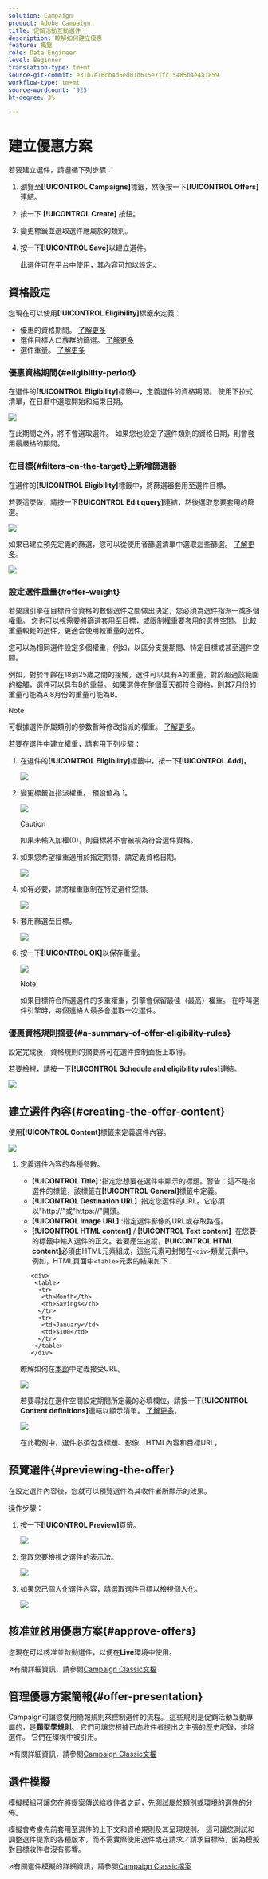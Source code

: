 ```yaml
---
solution: Campaign
product: Adobe Campaign
title: 促銷活動互動選件
description: 瞭解如何建立優惠
feature: 概覽
role: Data Engineer
level: Beginner
translation-type: tm+mt
source-git-commit: e31b7e16cb4d5ed01d615e71fc15485b4e4a1859
workflow-type: tm+mt
source-wordcount: '925'
ht-degree: 3%

---
```


# 建立優惠方案

若要建立選件，請遵循下列步驟：

1. 瀏覽至&#x200B;**[!UICONTROL Campaigns]**&#x200B;標籤，然後按一下&#x200B;**[!UICONTROL Offers]**&#x200B;連結。

1. 按一下 **[!UICONTROL Create]** 按鈕。

1. 變更標籤並選取選件應屬於的類別。

1. 按一下&#x200B;**[!UICONTROL Save]**&#x200B;以建立選件。

   此選件可在平台中使用，其內容可加以設定。

## 資格設定

您現在可以使用&#x200B;**[!UICONTROL Eligibility]**&#x200B;標籤來定義：

* 優惠的資格期間。 [了解更多](#eligibility-period)
* 選件目標人口族群的篩選。 [了解更多](#filters-on-the-target)
* 選件重量。 [了解更多](#offer-weight)

### 優惠資格期間{#eligibility-period}

在選件的&#x200B;**[!UICONTROL Eligibility]**&#x200B;標籤中，定義選件的資格期間。 使用下拉式清單，在日曆中選取開始和結束日期。

![](assets/offer_eligibility_create_002.png)

在此期間之外，將不會選取選件。 如果您也設定了選件類別的資格日期，則會套用最嚴格的期間。

### 在目標{#filters-on-the-target}上新增篩選器

在選件的&#x200B;**[!UICONTROL Eligibility]**&#x200B;標籤中，將篩選器套用至選件目標。

若要這麼做，請按一下&#x200B;**[!UICONTROL Edit query]**&#x200B;連結，然後選取您要套用的篩選。

![](assets/offer_eligibility_create_003.png)

如果已建立預先定義的篩選，您可以從使用者篩選清單中選取這些篩選。 [了解更多](interaction-predefined-filters.md)。

![](assets/offer_eligibility_create_004.png)

### 設定選件重量{#offer-weight}

若要讓引擎在目標符合資格的數個選件之間做出決定，您必須為選件指派一或多個權重。 您也可以視需要將篩選套用至目標，或限制權重要套用的選件空間。 比較重量較輕的選件，更適合使用較重量的選件。

您可以為相同選件設定多個權重，例如，以區分支援期間、特定目標或甚至選件空間。

例如，對於年齡在18到25歲之間的接觸，選件可以具有A的重量，對於超過該範圍的接觸，選件可以具有B的重量。 如果選件在整個夏天都符合資格，則其7月份的重量可能為A,8月份的重量可能為B。

>[!NOTE]
>
>可根據選件所屬類別的參數暫時修改指派的權重。 [了解更多](interaction-offer-catalog.md#creating-offer-categories)。

若要在選件中建立權重，請套用下列步驟：

1. 在選件的&#x200B;**[!UICONTROL Eligibility]**&#x200B;標籤中，按一下&#x200B;**[!UICONTROL Add]**。

   ![](assets/offer_weight_create_001.png)

1. 變更標籤並指派權重。 預設值為 1。

   ![](assets/offer_weight_create_006.png)

   >[!CAUTION]
   >
   >如果未輸入加權(0)，則目標將不會被視為符合選件資格。

1. 如果您希望權重適用於指定期間，請定義資格日期。

   ![](assets/offer_weight_create_002.png)

1. 如有必要，請將權重限制在特定選件空間。

   ![](assets/offer_weight_create_003.png)

1. 套用篩選至目標。

   ![](assets/offer_weight_create_004.png)

1. 按一下&#x200B;**[!UICONTROL OK]**&#x200B;以保存重量。

   ![](assets/offer_weight_create_005.png)

   >[!NOTE]
   >
   >如果目標符合所選選件的多重權重，引擎會保留最佳（最高）權重。 在呼叫選件引擎時，每個連絡人最多會選取一次選件。

### 優惠資格規則摘要{#a-summary-of-offer-eligibility-rules}

設定完成後，資格規則的摘要將可在選件控制面板上取得。

若要檢視，請按一下&#x200B;**[!UICONTROL Schedule and eligibility rules]**&#x200B;連結。

![](assets/offer_eligibility_create_005.png)

## 建立選件內容{#creating-the-offer-content}

使用&#x200B;**[!UICONTROL Content]**&#x200B;標籤來定義選件內容。

![](assets/offer_content_create_001.png)

1. 定義選件內容的各種參數。

   * **[!UICONTROL Title]** :指定您想要在選件中顯示的標題。警告：這不是指選件的標籤，該標籤在&#x200B;**[!UICONTROL General]**&#x200B;標籤中定義。
   * **[!UICONTROL Destination URL]** :指定您選件的URL。它必須以&quot;http://&quot;或&quot;https://&quot;開頭。
   * **[!UICONTROL Image URL]** :指定選件影像的URL或存取路徑。
   * **[!UICONTROL HTML content]** /  **[!UICONTROL Text content]** :在您要的標籤中輸入選件的正文。若要產生追蹤，**[!UICONTROL HTML content]**&#x200B;必須由HTML元素組成，這些元素可封閉在`<div>`類型元素中。 例如，HTML頁面中`<table>`元素的結果如下：

   ```
      <div> 
       <table>
        <tr>
         <th>Month</th>
         <th>Savings</th>   
        </tr>   
        <tr>    
         <td>January</td>
         <td>$100</td>   
        </tr> 
       </table> 
      </div>
   ```

   瞭解如何在[本節](interaction-offer-spaces.md#configuring-the-status-when-the-proposition-is-accepted)中定義接受URL。

   ![](assets/offer_content_create_002.png)

   若要尋找在選件空間設定期間所定義的必填欄位，請按一下&#x200B;**[!UICONTROL Content definitions]**&#x200B;連結以顯示清單。 [了解更多](interaction-offer-spaces.md)。

   ![](assets/offer_content_create_003.png)

   在此範例中，選件必須包含標題、影像、HTML內容和目標URL。

## 預覽選件{#previewing-the-offer}

在設定選件內容後，您就可以預覽選件為其收件者所顯示的效果。

操作步驟：

1. 按一下&#x200B;**[!UICONTROL Preview]**&#x200B;頁籤。

   ![](assets/offer_preview_create_001.png)

1. 選取您要檢視之選件的表示法。

   ![](assets/offer_preview_create_002.png)

1. 如果您已個人化選件內容，請選取選件目標以檢視個人化。

   ![](assets/offer_preview_create_003.png)

<!--

## Create a hypothesis on an offer {#creating-a-hypothesis-on-an-offer}

You can create hypotheses on your offer propositions. This lets you determine the impact of your offers on purchases carried out for the product concerned.

>[!NOTE]
>
>These hypotheses are carried out via Response Manager. Please check your license agreement.

Hypotheses carried out on an offer proposition are referenced in their **[!UICONTROL Measure]** tab.

Creating hypotheses is detailed in [this page](../../campaign/using/about-response-manager.md).

-->

## 核准並啟用優惠方案{#approve-offers}

您現在可以核准並啟動選件，以便在&#x200B;**Live**&#x200B;環境中使用。

:arrow_upper_right:有關詳細資訊，請參閱[Campaign Classic文檔](https://experienceleague.adobe.com/docs/campaign-classic/using/managing-offers/managing-an-offer-catalog/approving-and-activating-an-offer.html?lang=en#approving-offer-content)

## 管理優惠方案簡報{#offer-presentation}

Campaign可讓您使用簡報規則來控制選件的流程。 這些規則是促銷活動互動專屬的，是&#x200B;**類型學規則**。 它們可讓您根據已向收件者提出之主張的歷史記錄，排除選件。 它們在環境中被引用。

:arrow_upper_right:有關詳細資訊，請參閱[Campaign Classic文檔](https://experienceleague.adobe.com/docs/campaign-classic/using/managing-offers/managing-an-offer-catalog/managing-offer-presentation.html?lang=en#managing-offers)

## 選件模擬

模擬模組可讓您在將提案傳送給收件者之前，先測試屬於類別或環境的選件的分佈。

模擬會考慮先前套用至選件的上下文和資格規則及其呈現規則。 這可讓您測試和調整選件提案的各種版本，而不需實際使用選件或在請求／請求目標時，因為模擬對目標收件者沒有影響。

:arrow_upper_right:有關選件模擬的詳細資訊，請參閱[Campaign Classic檔案](https://experienceleague.adobe.com/docs/campaign-classic/using/managing-offers/simulating-offers/about-offers-simulation.htm)
